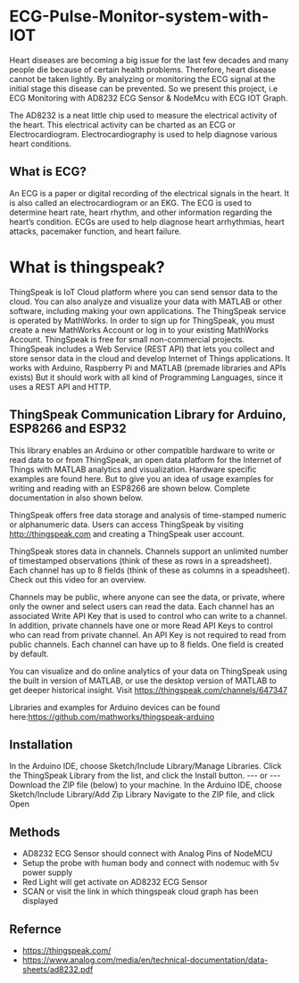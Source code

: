 # ECG-Pulse-Monitor-system-with-IOT
Heart diseases are becoming a big issue for the last few decades and many people die because of certain health problems. Therefore, heart disease cannot be taken lightly. By analyzing or monitoring the ECG signal at the initial stage this disease can be prevented. So we present this project, i.e ECG Monitoring with AD8232 ECG Sensor & NodeMcu with ECG IOT Graph.

The AD8232 is a neat little chip used to measure the electrical activity of the heart. This electrical activity can be charted as an ECG or Electrocardiogram. Electrocardiography is used to help diagnose various heart conditions.

## What is ECG?
An ECG is a paper or digital recording of the electrical signals in the heart. It is also called an electrocardiogram or an EKG. The ECG is used to determine heart rate, heart rhythm, and other information regarding the heart’s condition. ECGs are used to help diagnose heart arrhythmias, heart attacks, pacemaker function, and heart failure.
# What is thingspeak?
ThingSpeak is IoT Cloud platform where you can send sensor data to the cloud. You can also analyze and visualize your data with MATLAB or other software, including making your own applications.
The ThingSpeak service is operated by MathWorks. In order to sign up for ThingSpeak, you must create a new MathWorks Account or log in to your existing MathWorks Account.
ThingSpeak is free for small non-commercial projects.
ThingSpeak includes a Web Service (REST API) that lets you collect and store sensor data in the cloud and develop Internet of Things applications. It works with Arduino, Raspberry Pi and MATLAB (premade libraries and APIs exists) But it should work with all kind of Programming Languages, since it uses a REST API and HTTP.
## ThingSpeak Communication Library for Arduino, ESP8266 and ESP32
This library enables an Arduino or other compatible hardware to write or read data to or from ThingSpeak, an open data platform for the Internet of Things with MATLAB analytics and visualization.
Hardware specific examples are found here. But to give you an idea of usage examples for writing and reading with an ESP8266 are shown below. Complete documentation in also shown below.

ThingSpeak offers free data storage and analysis of time-stamped numeric or alphanumeric data. Users can access ThingSpeak by visiting http://thingspeak.com and creating a ThingSpeak user account.

ThingSpeak stores data in channels. Channels support an unlimited number of timestamped observations (think of these as rows in a spreadsheet). Each channel has up to 8 fields (think of these as columns in a speadsheet). Check out this video for an overview.

Channels may be public, where anyone can see the data, or private, where only the owner and select users can read the data. Each channel has an associated Write API Key that is used to control who can write to a channel. In addition, private channels have one or more Read API Keys to control who can read from private channel. An API Key is not required to read from public channels. Each channel can have up to 8 fields. One field is created by default.

You can visualize and do online analytics of your data on ThingSpeak using the built in version of MATLAB, or use the desktop version of MATLAB to get deeper historical insight. 
Visit https://thingspeak.com/channels/647347

Libraries and examples for Arduino devices can be found here:https://github.com/mathworks/thingspeak-arduino
## Installation
In the Arduino IDE, choose Sketch/Include Library/Manage Libraries. Click the ThingSpeak Library from the list, and click the Install button.
--- or ---
Download the ZIP file (below) to your machine.
In the Arduino IDE, choose Sketch/Include Library/Add Zip Library
Navigate to the ZIP file, and click Open

## Methods
* AD8232 ECG Sensor should connect with Analog Pins of NodeMCU 
* Setup the probe with human body and connect with nodemuc with 5v power supply
* Red Light will get activate on AD8232 ECG Sensor
* SCAN  or visit the link in which thingspeak cloud graph has been displayed 
## Refernce
* https://thingspeak.com/
* https://www.analog.com/media/en/technical-documentation/data-sheets/ad8232.pdf
